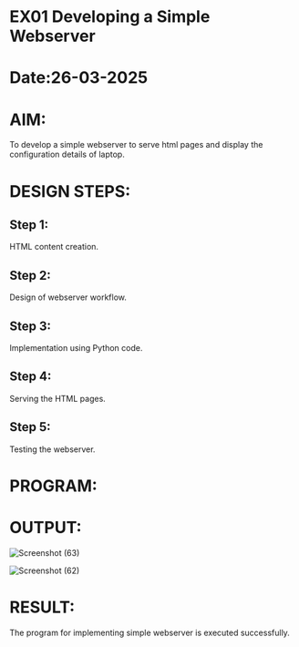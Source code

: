 # EX01 Developing a Simple Webserver

# Date:26-03-2025
# AIM:
To develop a simple webserver to serve html pages and display the configuration details of laptop.

# DESIGN STEPS:
## Step 1:
HTML content creation.

## Step 2:
Design of webserver workflow.

## Step 3:
Implementation using Python code.

## Step 4:
Serving the HTML pages.

## Step 5:
Testing the webserver.

# PROGRAM:
# OUTPUT:
![Screenshot (63)](https://github.com/user-attachments/assets/d9fb69d9-4835-44cd-8c73-87b0dbf41e51)

![Screenshot (62)](https://github.com/user-attachments/assets/2ce8d824-957a-41a7-8edf-f382057e6c64)

# RESULT:
The program for implementing simple webserver is executed successfully.
